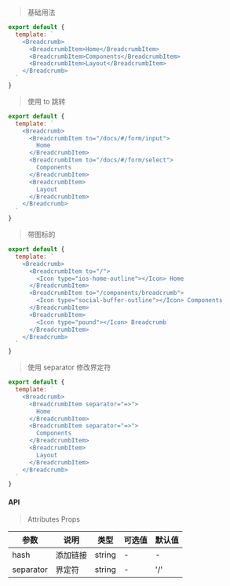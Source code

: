 > 基础用法

```js
export default {
  template: `
    <Breadcrumb>
      <BreadcrumbItem>Home</BreadcrumbItem>
      <BreadcrumbItem>Components</BreadcrumbItem>
      <BreadcrumbItem>Layout</BreadcrumbItem>
    </Breadcrumb>
  `
}
```

> 使用 to 跳转

```js
export default {
  template: `
    <Breadcrumb>
      <BreadcrumbItem to="/docs/#/form/input">
        Home
      </BreadcrumbItem>
      <BreadcrumbItem to="/docs/#/form/select">
        Components
      </BreadcrumbItem>
      <BreadcrumbItem>
        Layout
      </BreadcrumbItem>
    </Breadcrumb>
  `
}
```

> 带图标的

```js
export default {
  template: `
    <Breadcrumb>
      <BreadcrumbItem to="/">
        <Icon type="ios-home-outline"></Icon> Home
      </BreadcrumbItem>
      <BreadcrumbItem to="/components/breadcrumb">
        <Icon type="social-buffer-outline"></Icon> Components
      </BreadcrumbItem>
      <BreadcrumbItem>
        <Icon type="pound"></Icon> Breadcrumb
      </BreadcrumbItem>
    </Breadcrumb>
  `
}
```

> 使用 separator 修改界定符

```js
export default {
  template: `
    <Breadcrumb>
      <BreadcrumbItem separator="=>">
        Home
      </BreadcrumbItem>
      <BreadcrumbItem separator="=>">
        Components
      </BreadcrumbItem>
      <BreadcrumbItem>
        Layout
      </BreadcrumbItem>
    </Breadcrumb>
  `
}
```

#### API

> Attributes Props

参数 | 说明 | 类型 | 可选值 | 默认值
---|---|---|---|---
hash | 添加链接 | string | - | -
separator | 界定符 | string | - | '/'
